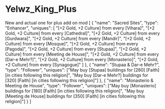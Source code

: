 # Yelwz_King_Plus
New and actual one for plus add on mod
[
        {
        "name": "Sacred Sites",
        "type": "Enhancer",
        "uniques": [
            "[+2 Gold, +2 Culture] from every [Vihara]",
            "[+2 Gold, +2 Culture] from every [Cathedral]",
            "[+2 Gold, +2 Culture] from every [Gurdwara]",
            "[+2 Gold, +2 Culture] from every [Mandir]",
            "[+2 Gold, +2 Culture] from every [Mosque]",
            "[+2 Gold, +2 Culture] from every [Pagoda]",
          "[+2 Gold, +2 Culture] from every [Stupaa]",
            "[+2 Gold, +2 Culture] from every [Meeting de House]",
            "[+2 Gold, +2 Culture] from every [Dar-e Mehr?]",
            "[+2 Gold, +2 Culture] from every [Monasterio]",
            "[+2 Gold, +2 Culture] from every [Synagogue]"
        ]
    },
  {
        "name": "Stupaa & Dar-e Mehr?",
        "type": "Follower",
        "uniques": ["May buy [Stupaa] buildings for [280] [Faith] [in cities following this religion]",
                "May buy [Dar-e Mehr?] buildings for [320] [Faith] [in cities following this religion]"]
    },
  {
        "name": "Monasterio & Meeting de House",
        "type": "Follower",
        "uniques": ["May buy [Monasterio] buildings for [180] [Faith] [in cities following this religion]",
                "May buy [Meeting de House] buildings for [350] [Faith] [in cities following this religion]"]
    }
]
